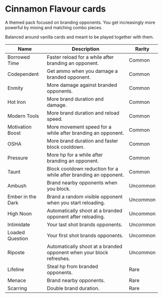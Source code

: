 # Cinnamon Flavour cards

A themed pack focused on branding opponents. You get increasingly more powerful by mixing and matching combo pieces.

Balanced around vanilla cards and meant to be played together with them.

| Name | Description | Rarity |
|------|-------------|--------|
| Borrowed Time     | Faster reload for a while after branding an opponent. | Common
| Codependent       | Get ammo when you damage a branded opponent. | Common
| Enmity            | More damage against branded opponents. | Common
| Hot Iron          | More brand duration and damage. | Common
| Modern Tools      | More brand duration and reload speed. | Common
| Motivation Boost  | More movement speed for a while after branding an opponent. | Common
| OSHA              | More brand duration and faster block cooldown. | Common
| Pressure          | More hp for a while after branding an opponent. | Common
| Taunt             | Block cooldown reduction for a while after branding an opponent. | Common
| Ambush            | Brand nearby opponents when you block. | Uncommon
| Ember in the Dark | Brand a random visible opponent when you start reloading. | Uncommon
| High Noon         | Automatically shoot at a branded opponent after reloading. | Uncommon
| Intimidate        | Your last shot brands opponents. | Uncommon
| Loaded Question   | Your first shot brands opponents. | Uncommon
| Riposte           | Automatically shoot at a branded opponent when your block refreshes. | Uncommon
| Lifeline          | Steal hp from branded opponents. | Rare
| Menace            | Brand nearby opponents. | Rare
| Scarring          | Double brand duration. | Rare
